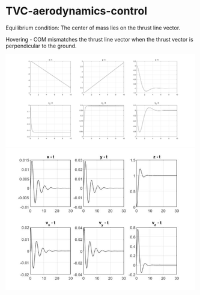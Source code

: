 # TVC-aerodynamics-control

Equilibrium condition: The center of mass lies on the thrust line vector.

Hovering - COM mismatches the thrust line vector when the thrust vector is perpendicular to the ground.

<img src="thrust_vector_hovering_control.jpg">

<img src="PD_control.jpg">
